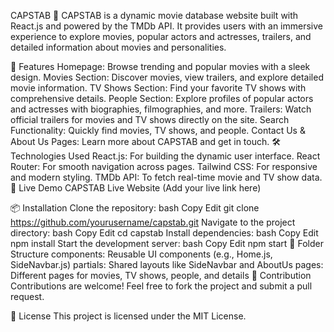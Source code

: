 CAPSTAB 🎥
CAPSTAB is a dynamic movie database website built with React.js and powered by the TMDb API. It provides users with an immersive experience to explore movies, popular actors and actresses, trailers, and detailed information about movies and personalities.

🚀 Features
Homepage: Browse trending and popular movies with a sleek design.
Movies Section: Discover movies, view trailers, and explore detailed movie information.
TV Shows Section: Find your favorite TV shows with comprehensive details.
People Section: Explore profiles of popular actors and actresses with biographies, filmographies, and more.
Trailers: Watch official trailers for movies and TV shows directly on the site.
Search Functionality: Quickly find movies, TV shows, and people.
Contact Us & About Us Pages: Learn more about CAPSTAB and get in touch.
🛠️ Technologies Used
React.js: For building the dynamic user interface.
React Router: For smooth navigation across pages.
Tailwind CSS: For responsive and modern styling.
TMDb API: To fetch real-time movie and TV show data.
🌟 Live Demo
CAPSTAB Live Website (Add your live link here)

📦 Installation
Clone the repository:
bash
Copy
Edit
git clone https://github.com/yourusername/capstab.git
Navigate to the project directory:
bash
Copy
Edit
cd capstab
Install dependencies:
bash
Copy
Edit
npm install
Start the development server:
bash
Copy
Edit
npm start
🧩 Folder Structure
components: Reusable UI components (e.g., Home.js, SideNavbar.js)
partials: Shared layouts like SideNavbar and AboutUs
pages: Different pages for movies, TV shows, people, and details
🤝 Contribution
Contributions are welcome! Feel free to fork the project and submit a pull request.

📄 License
This project is licensed under the MIT License.